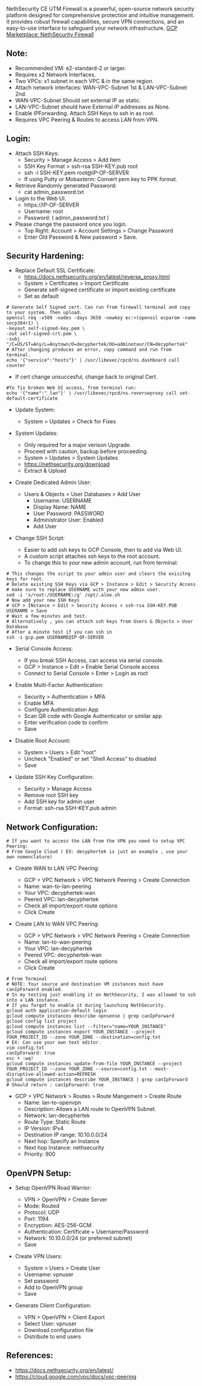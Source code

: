 NethSecurity CE UTM Firewall is a powerful, open-source network security platform designed for comprehensive protection and intuitive management. It provides robust firewall capabilities, secure VPN connections, and an easy-to-use interface to safeguard your network infrastructure. [GCP Marketplace: NethSecurity Firewall]()

Note:
-----
* Recommended VM: e2-standard-2 or larger. 
* Requires x2 Network Interfaces.
* Two VPCs: x1 subnet in each VPC & in the same region.
* Attach network interfaces: WAN-VPC-Subnet 1st & LAN-VPC-Subnet 2nd. 
* WAN-VPC-Subnet Should set external IP as static. 
* LAN-VPC-Subnet should have External IP addresses as None.
* Enable IPForwarding. Attach SSH Keys to ssh in as root. 
* Requires VPC Peering & Routes to access LAN from VPN. 

Login:
------
* Attach SSH Keys: 
    - Security > Manage Access > Add Item
    - SSH Key Format > ssh-rsa SSH-KEY.pub root
    - ssh -i SSH-KEY.pem root@IP-OF-SERVER
    - If using Putty or Mobaxterm: Convert pem key to PPK format. 
* Retrieve Randomly generated Password: 
    - cat admin_password.txt
* Login to the Web UI.
    - https://IP-OF-SERVER
    - Username: root
    - Password: ( admin_password.txt )
* Please change the password once you login.
    - Top Right: Account > Account Settings > Change Password
    - Enter Old Password & New password > Save.

Security Hardening:
------------------
* Replace Default SSL Certificate:
    - https://docs.nethsecurity.org/en/latest/reverse_proxy.html
    - System > Certificates > Import Certificate
    - Generate self-signed certificate or import existing certificate
    - Set as default
```
# Generate Self Signed cert. Can run from firewall terminal and copy to your system. Then upload.
openssl req -x509 -nodes -days 3650 -newkey ec:<(openssl ecparam -name secp384r1) \
-keyout self-signed-key.pem \
-out self-signed-crt.pem \
-subj "/C=US/ST=Any/L=Anytown/O=decyphertek/OU=adminotaur/CN=decyphertek"
# After changing produces an error, copy command and run from terminal.
echo '{"service":"hosts"}' | /usr/libexec/rpcd/ns.dashboard call counter
```
* If cert change unsuccesful, change back to original Cert. 
```
#To fix broken Web UI access, from terminal run:
echo '{"name":"_lan"}' | /usr/libexec/rpcd/ns.reverseproxy call set-default-certificate
```

* Update System:
    - System > Updates > Check for Fixes

* System Updates:
    * Only required for a major verison Upgrade.
    * Proceed with caution, backup before proceeding.
    - System > Updates > System Updates
    - https://nethsecurity.org/download
    - Extract & Upload

* Create Dedicated Admin User:
    - Users & Objects > User Databases > Add User
        - Username: USERNAME
        - Display Name: NAME
        - User Password: PASSWORD
        - Administrator User: Enabled
        - Add User

* Change SSH Script:
    - Easier to add ssh keys to GCP Console, then to add via Web UI.
    - A custom script attaches ssh keys to the root account.
    - To change this to your new admin account, run from terminal:
```
# This changes the script to your admin user and clears the exisitng keys for root.
# Delete existing SSH Keys via GCP > Instance > Edit > Security Access
# make sure to replace USERNAME with your new admin user.
sed -i 's/root:/USERNAME:/g' /opt/.aloe.sh
# Now add your new SSH Keys
# GCP > INstance > Edit > Security Access > ssh-rsa SSH-KEY.PUB USERANME > Save
# Wait a few minutes and test. 
# Alternatively , you can attach ssh keys from Users & Objects > User Database
# After a minute test if you can ssh in
ssh -i gcp.pem USERNAME@IP-OF-SERVER
```
* Serial Console Access:
    - If you break SSH Access, can access via serial console.
    - GCP > Instance > Edit > Enable Serial Console access
    - Connect to Serial Console > Enter > Login as root

* Enable Multi-Factor Authentication:
    - Security > Authentication > MFA
    - Enable MFA
    - Configure Authentication App
    - Scan QR code with Google Authenticator or similar app
    - Enter verification code to confirm
    - Save

* Disable Root Account:
    - System > Users > Edit "root"
    - Uncheck "Enabled" or set "Shell Access" to disabled
    - Save

* Update SSH Key Configuration:
    - Security > Manage Access
    - Remove root SSH key
    - Add SSH key for admin user
    - Format: ssh-rsa SSH-KEY.pub admin

Network Configuration:
----------------------
```
# If you want to access the LAN from the VPN you need to setup VPC Peering:
# From Google Cloud ( EX: decyphertek is just an example , use your own nomenclature)
```
* Create WAN to LAN VPC Peering:
   - GCP > VPC Network > VPC Network Peering > Create Connection
   - Name: wan-to-lan-peering
   - Your VPC: decyphertek-wan
   - Peered VPC: lan-decyphertek
   - Check all import/export route options
   - Click Create

* Create LAN to WAN VPC Peering:
   - GCP > VPC Network > VPC Network Peering > Create Connection
   - Name: lan-to-wan-peering
   - Your VPC: lan-decyphertek
   - Peered VPC: decyphertek-wan
   - Check all import/export route options
   - Click Create
```
# From Terminal
# NOTE: Your source and destination VM instances must have canIpForward enabled. 
# In my testing just enabling it on NethSecurity, I was allowed to ssh into a LAN instance. 
# If you forgot to enable it during launching NethSecurity. 
gcloud auth application-default login
gcloud compute instances describe opnsense | grep canIpForward
gcloud config list project
gcloud compute instances list --filter="name=YOUR_INSTANCE"
gcloud compute instances export YOUR_INSTANCE --project YOUR_PROJECT_ID --zone YOUR_ZONE --destination=config.txt
# EX: Can use your own text editor.
vim config.txt
canIpForward: true
esc + :wq!
gcloud compute instances update-from-file YOUR_INSTANCE --project YOUR_PROJECT_ID --zone YOUR_ZONE --source=config.txt --most-disruptive-allowed-action=REFRESH
gcloud compute instances describe YOUR_INSTANCE | grep canIpForward
# Should return : canIpForward: true
```

* GCP > VPC Network > Routes > Route Mangement > Create Route
   - Name: lan-to-openvpn
   - Description: Allows a LAN route to OpenVPN Subnet. 
   - Network: lan-decyphertek
   - Route Type: Static Route  
   - IP Version: IPv4
   - Destination IP range: 10.10.0.0/24
   - Next hop: Specify an Instance
   - Next hop Instance: nethsecurity
   - Priority: 900 


OpenVPN Setup:
--------------
* Setup OpenVPN Road Warrior:
    - VPN > OpenVPN > Create Server
    - Mode: Routed
    - Protocol: UDP
    - Port: 1194
    - Encryption: AES-256-GCM
    - Authentication: Certificate + Username/Password
    - Network: 10.10.0.0/24 (or preferred subnet)
    - Save

* Create VPN Users:
    - System > Users > Create User
    - Username: vpnuser
    - Set password
    - Add to OpenVPN group
    - Save

* Generate Client Configuration:
    - VPN > OpenVPN > Client Export
    - Select User: vpnuser
    - Download configuration file
    - Distribute to end users

References:
-----------
* https://docs.nethsecurity.org/en/latest/
* https://cloud.google.com/vpc/docs/vpc-peering
